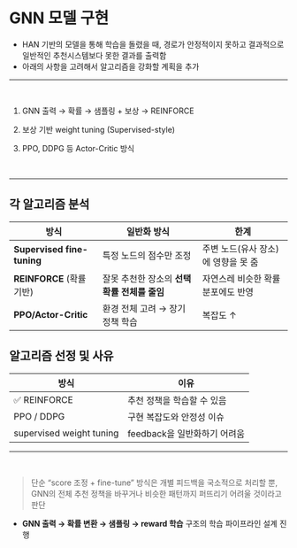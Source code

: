 # GNN 모델 구현

- HAN 기반의 모델을 통해 학습을 돌렸을 때, 경로가 안정적이지 못하고 결과적으로 일반적인 추천시스템보다 못한 결과를 출력함
- 아래의 사항을 고려해서 알고리즘을 강화할 계획을 추가



---
</br>

1. GNN 출력 → 확률 → 샘플링 + 보상 → REINFORCE

2. 보상 기반 weight tuning (Supervised-style)

3. PPO, DDPG 등 Actor-Critic 방식

</br>

---
## 각 알고리즘 분석

| 방식                         | 일반화 방식                      | 한계                    |
| -------------------------- | --------------------------- | --------------------- |
| **Supervised fine-tuning** | 특정 노드의 점수만 조정               | 주변 노드(유사 장소)에 영향을 못 줌 |
| **REINFORCE** (확률 기반)      | 잘못 추천한 장소의 **선택 확률 전체를 줄임** | 자연스레 비슷한 확률 분포에도 반영   |
| **PPO/Actor-Critic**       | 환경 전체 고려 → 장기 정책 학습         | 복잡도 ↑                 |



## 알고리즘 선정 및 사유

| 방식                       | 이유                      |
| ------------------------ | ----------------------- |
| ✅ REINFORCE              | 추천 정책을 학습할 수 있음      |
| PPO / DDPG               | 구현 복잡도와 안정성 이슈    |
| supervised weight tuning | feedback을 일반화하기 어려움 |


---
</br>

> 단순 “score 조정 + fine-tune” 방식은 개별 피드백을 국소적으로 처리할 뿐,
GNN의 전체 추천 정책을 바꾸거나 비슷한 패턴까지 퍼뜨리기 어려울 것이라고 판단

- **GNN 출력 → 확률 변환 → 샘플링 → reward 학습** 구조의 학습 파이프라인 설계 진행
